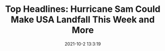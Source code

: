 ---
"title": "Top Headlines: Hurricane Sam Could Make USA Landfall This Week and More"
"date": "2021-10-2 13:3:19"
"feed_name": "RIGZONE"
"feed_website": "http://www.rigzone.com/"
"feed_rss": "http://www.rigzone.com/news/rss/rigzone_latest.aspx"
"link": "https://www.rigzone.com/news/top_headlines_hurricane_sam_could_make_usa_landfall_this_week_and_more-02-oct-2021-166601-article/?rss=true"
"source": "None"
"file": "_posts/2021-1-1-97cda4c72fd58bc77573aab43469187c7f1a9e73.md"
"accident": "1"
"drilling": "0"
"dead": "0"
"injured": "0"
"arrested": "0"
"victims": "no"
"where": "unknown site"
"causes": "unknown"
"place": "unknown place"
---